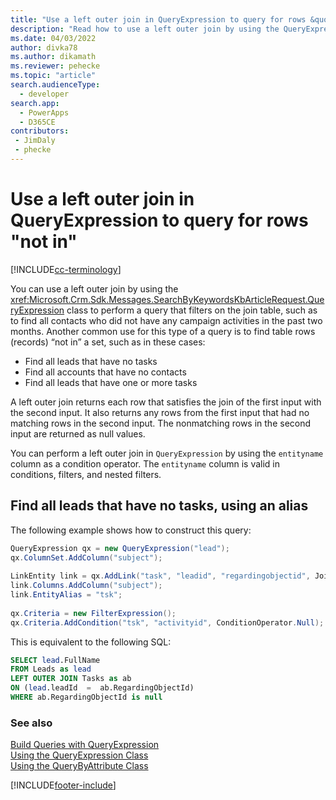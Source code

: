 ```yaml
---
title: "Use a left outer join in QueryExpression to query for rows &quot;not in&quot; (Microsoft Dataverse) | Microsoft Docs" # Intent and product brand in a unique string of 43-59 chars including spaces
description: "Read how to use a left outer join by using the QueryExpression class to perform a query that filters on the join table and build a query to find table rows &quot;not in&quot; a set." # 115-145 characters including spaces. This abstract displays in the search result.
ms.date: 04/03/2022
author: divka78
ms.author: dikamath
ms.reviewer: pehecke
ms.topic: "article"
search.audienceType: 
  - developer
search.app: 
  - PowerApps
  - D365CE
contributors:
 - JimDaly
 - phecke
---
```


# Use a left outer join in QueryExpression to query for rows "not in"

[!INCLUDE[cc-terminology](../includes/cc-terminology.md)]

You can use a left outer join by using the <xref:Microsoft.Crm.Sdk.Messages.SearchByKeywordsKbArticleRequest.QueryExpression> class to perform a query that filters on the join table, such as to find all contacts who did not have any campaign activities in the past two months. Another common use for this type of a query is to find table rows (records) “not in” a set, such as in these cases:  
  
- Find all leads that have no tasks  
- Find all accounts that have no contacts  
- Find all leads that have one or more tasks  
  
A left outer join returns each row that satisfies the join of the first input with the second input. It also returns any rows from the first input that had no matching rows in the second input. The nonmatching rows in the second input are returned as null values.  
  
You can perform a left outer join in `QueryExpression` by using the `entityname` column as a condition operator. The `entityname` column is valid in conditions, filters, and nested filters.  
  
## Find all leads that have no tasks, using an alias  

The following example shows how to construct this query:  
  
```csharp
QueryExpression qx = new QueryExpression("lead");  
qx.ColumnSet.AddColumn("subject");  
  
LinkEntity link = qx.AddLink("task", "leadid", "regardingobjectid", JoinOperator.LeftOuter);  
link.Columns.AddColumn("subject");  
link.EntityAlias = "tsk";  
  
qx.Criteria = new FilterExpression();  
qx.Criteria.AddCondition("tsk", "activityid", ConditionOperator.Null);
```  
  
This is equivalent to the following SQL:  
  
```sql
SELECT lead.FullName  
FROM Leads as lead  
LEFT OUTER JOIN Tasks as ab  
ON (lead.leadId  =  ab.RegardingObjectId)  
WHERE ab.RegardingObjectId is null
```  
  
### See also

[Build Queries with QueryExpression](build-queries-with-queryexpression.md)<br />
[Using the QueryExpression Class](use-queryexpression-class.md)<br />
[Using the QueryByAttribute Class](use-querybyattribute-class.md)

[!INCLUDE[footer-include](../../../includes/footer-banner.md)]